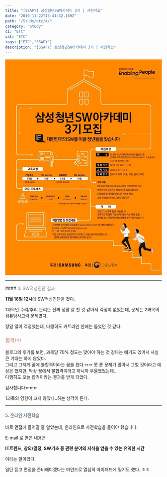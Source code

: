 ```yaml
---
title: "[SSAFY] 삼성청년SW아카데미 3기 | 사전학습"
date: "2019-11-22T13:41:32.169Z"
path: "/Study/etc/4/"
category: "Study"
ci: "ETC"
cat: "ETC"
tags: ["ETC","SSAFY"]
description: "[SSAFY] 삼성청년SW아카데미 3기 | 사전학습"
---
```


![img](images/ssafy.png)

<hr />
#### <span style="color:#6D838C">4. SW적성진단 결과</span>  

**11월 16일 12시**에 SW적성진단을 쳤다.  

1과목인 수리/추리 논리는 진짜 정말 잘 친 것 같아서 걱정이 없었는데, 문제는 2과목의 컴퓨팅사고력 문제였다.

정말 많이 걱정했는데, 다행히도 커트라인 안에는 들었던 것 같다.  

### <span style="color:#D9A493">**합격!!!!**</span>  

블로그의 후기를 보면, 과목당 70% 정도는 맞아야 하는 것 같다는 얘기도 있어서 사실 큰 기대는 하지 않았다.  
그리고 그저께 꿈에 불합격이라는 꿈을 꿨다.ㅠㅠ
못 푼 문제가 많아서 그럴 것이라고 예상은 했지만, 막상 꿈에서 불합격이라고 하니까 우울했었는데...  
다행히도 오늘 합격이라는 결과를 받게 되었다.  

감사합니다ㅠㅠㅠ

1과목의 영향이 크지 않았나..하는 생각이 든다.  

<hr>


#### <span style="color:#6D838C">5. 온라인 사전학습</span>  

바로 면접에 들어갈 줄 알았는데, 온라인으로 사전학습을 들어야 했습니다.

E-mail 로 받은 내용은

**IT트렌드, 창의/열정, SW기초 등 관련 분야의 지식을 얻을 수 있는 유익한 시간**  

이라는 말이었다.  

일단 듣고 면접을 준비해야겠다는 마인드로 열심히 아이패드에 필기도 했다..ㅎㅎ
